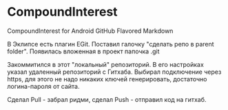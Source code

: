 CompoundInterest
======================

CompoundInterest for Android
GitHub Flavored Markdown


В Эклипсе есть плагин EGit. Поставил галочку "сделать репо в parent folder". Появилась вложенная в проект папочка .git

Закоммитился в этот "локальный" репозиторий. В его настройках указал удаленный репозиторий с Гитхаба. Выбирал подключение через https, для этого не надо никаких ключей генерировать, достаточно логина-пароля от сайта.

Сделал Pull - забрал ридми, сделал Push - отправил код на гитхаб.
